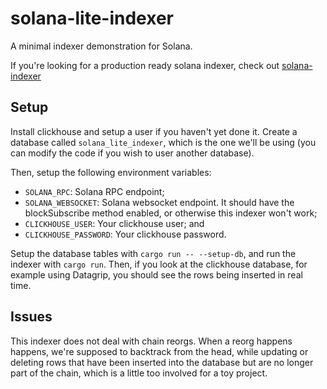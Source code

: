 # solana-lite-indexer
A minimal indexer demonstration for Solana.

If you're looking for a production ready solana indexer, check out [solana-indexer](https://github.com/0xpapercut/solana-indexer)

## Setup
Install clickhouse and setup a user if you haven't yet done it. Create a database called `solana_lite_indexer`, which is the one we'll be using (you can modify the code if you wish to user another database).

Then, setup the following environment variables:
- `SOLANA_RPC`: Solana RPC endpoint;
- `SOLANA_WEBSOCKET`: Solana websocket endpoint. It should have the blockSubscribe method enabled, or otherwise this indexer won't work;
- `CLICKHOUSE_USER`: Your clickhouse user; and
- `CLICKHOUSE_PASSWORD`: Your clickhouse password.

Setup the database tables with `cargo run -- --setup-db`, and run the indexer with `cargo run`. Then, if you look at the clickhouse database, for example using Datagrip, you should see the rows being inserted in real time.

## Issues
This indexer does not deal with chain reorgs. When a reorg happens happens, we're supposed to backtrack from the head, while updating or deleting rows that have been inserted into the database but are no longer part of the chain, which is a little too involved for a toy project.
